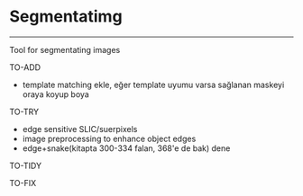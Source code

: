 # Segmentatimg
---
Tool for segmentating images

TO-ADD
- template matching ekle, eğer template uyumu varsa sağlanan maskeyi oraya koyup boya

TO-TRY
- edge sensitive SLIC/suerpixels
- image preprocessing to enhance object edges
- edge+snake(kitapta 300-334 falan, 368'e de bak) dene

TO-TIDY

TO-FIX